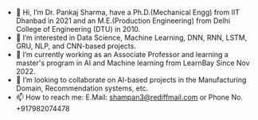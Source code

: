 - 👋 Hi, I’m Dr. Pankaj Sharma, have a Ph.D.(Mechanical Engg) from IIT Dhanbad in 2021 and an M.E.(Production Engineering) from Delhi College of Engineering (DTU)  in 2010.
- 👀 I’m interested in Data Science, Machine Learning, DNN, RNN, LSTM, GRU, NLP, and CNN-based projects.
- 🌱 I’m currently working as an Associate Professor and learning a master's program in AI and Machine learning from LearnBay Since Nov 2022.
- 💞️ I’m looking to collaborate on AI-based projects in the Manufacturing Domain, Recommendation systems, etc.
- 📫 How to reach me: E.Mail: shampan3@rediffmail.com or Phone No. +917982074478

<!---
SharmaPankaj3/SharmaPankaj3 is a ✨ special ✨ repository because its `README.md` (this file) appears on your GitHub profile.
You can click the Preview link to take a look at your changes.
--->
